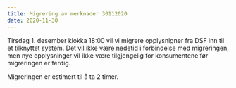 ```yaml
---
title: Migrering av merknader 30112020
date: 2020-11-30
---
```


Tirsdag 1. desember klokka 18:00 vil vi migrere opplysnigner fra DSF inn til et tilknyttet system. Det vil ikke være nedetid i forbindelse med migreringen, men nye opplysninger vil ikke være tilgjengelig for konsumentene før migreringen er ferdig.   

Migreringen er estimert til å ta 2 timer.
